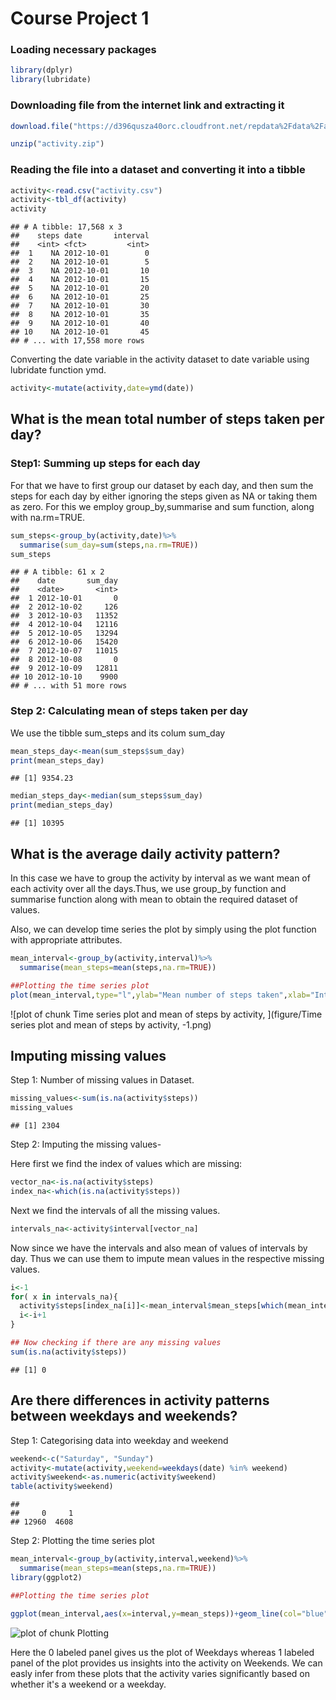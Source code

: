 # Course Project 1

### Loading necessary packages

```r
library(dplyr)
library(lubridate)
```

### Downloading file from the internet link and extracting it


```r
download.file("https://d396qusza40orc.cloudfront.net/repdata%2Fdata%2Factivity.zip","activity.zip")

unzip("activity.zip")
```


### Reading the file into a dataset and converting it into a tibble 


```r
activity<-read.csv("activity.csv")
activity<-tbl_df(activity)
activity
```

```
## # A tibble: 17,568 x 3
##    steps date       interval
##    <int> <fct>         <int>
##  1    NA 2012-10-01        0
##  2    NA 2012-10-01        5
##  3    NA 2012-10-01       10
##  4    NA 2012-10-01       15
##  5    NA 2012-10-01       20
##  6    NA 2012-10-01       25
##  7    NA 2012-10-01       30
##  8    NA 2012-10-01       35
##  9    NA 2012-10-01       40
## 10    NA 2012-10-01       45
## # ... with 17,558 more rows
```

Converting the date variable in the activity dataset to date variable using lubridate function ymd.


```r
activity<-mutate(activity,date=ymd(date))
```

## What is the mean total number of steps taken per day? 

### Step1: Summing up steps for each day
For that we have to first group our dataset by each day, and then sum the steps for each day by either ignoring the steps given as NA or taking them as zero. For this we employ group_by,summarise and sum function, along with na.rm=TRUE.


```r
sum_steps<-group_by(activity,date)%>%
  summarise(sum_day=sum(steps,na.rm=TRUE))
sum_steps
```

```
## # A tibble: 61 x 2
##    date       sum_day
##    <date>       <int>
##  1 2012-10-01       0
##  2 2012-10-02     126
##  3 2012-10-03   11352
##  4 2012-10-04   12116
##  5 2012-10-05   13294
##  6 2012-10-06   15420
##  7 2012-10-07   11015
##  8 2012-10-08       0
##  9 2012-10-09   12811
## 10 2012-10-10    9900
## # ... with 51 more rows
```

### Step 2: Calculating mean of steps taken per day

We use the tibble sum_steps and its colum sum_day


```r
mean_steps_day<-mean(sum_steps$sum_day)
print(mean_steps_day)
```

```
## [1] 9354.23
```

```r
median_steps_day<-median(sum_steps$sum_day)
print(median_steps_day)
```

```
## [1] 10395
```


## What is the average daily activity pattern?

In this case we have to group the activity by interval as we want mean of each activity over all the days.Thus, we use group_by function and summarise function along with mean to obtain the required dataset of values.

Also, we can develop time series the plot by simply using the plot function with appropriate attributes.


```r
mean_interval<-group_by(activity,interval)%>%
  summarise(mean_steps=mean(steps,na.rm=TRUE))

##Plotting the time series plot
plot(mean_interval,type="l",ylab="Mean number of steps taken",xlab="Interval",col="blue")
```

![plot of chunk Time series plot and mean of steps by activity, ](figure/Time series plot and mean of steps by activity, -1.png)

## Imputing missing values

Step 1: Number of missing values in Dataset.


```r
missing_values<-sum(is.na(activity$steps))
missing_values
```

```
## [1] 2304
```

Step 2: Imputing the missing values-

Here first we find the index of values which are missing:

```r
vector_na<-is.na(activity$steps)
index_na<-which(is.na(activity$steps))
```

Next we find the intervals of all the missing values.


```r
intervals_na<-activity$interval[vector_na]
```

Now since we have the intervals and also mean of values of intervals by day. Thus we can use them to impute mean values in the respective missing values.

```r
i<-1
for( x in intervals_na){
  activity$steps[index_na[i]]<-mean_interval$mean_steps[which(mean_interval$interval==x)]
  i<-i+1
}

## Now checking if there are any missing values
sum(is.na(activity$steps))
```

```
## [1] 0
```

## Are there differences in activity patterns between weekdays and weekends?

Step 1: Categorising data into weekday and weekend


```r
weekend<-c("Saturday", "Sunday")
activity<-mutate(activity,weekend=weekdays(date) %in% weekend)
activity$weekend<-as.numeric(activity$weekend)
table(activity$weekend)
```

```
## 
##     0     1 
## 12960  4608
```

Step 2: Plotting the time series plot

```r
mean_interval<-group_by(activity,interval,weekend)%>%
  summarise(mean_steps=mean(steps,na.rm=TRUE))
library(ggplot2)
```


```r
##Plotting the time series plot

ggplot(mean_interval,aes(x=interval,y=mean_steps))+geom_line(col="blue",aes(alpha=0.3))+facet_wrap(.~weekend)+theme_bw()
```

![plot of chunk Plotting](figure/Plotting-1.png)

Here the 0 labeled panel gives us the plot of Weekdays whereas 1 labeled panel of the plot provides us insights into the activity on Weekends. 
We can easly infer from these plots that the activity varies significantly based on whether it's a weekend or a weekday.
